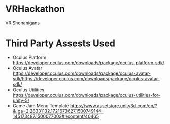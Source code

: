 # VRHackathon
VR Shenanigans

# Third Party Assests Used
* Oculus Platform https://developer.oculus.com/downloads/package/oculus-platform-sdk/
* Oculus Avatar https://developer.oculus.com/downloads/package/oculus-avatar-sdk/https://developer.oculus.com/downloads/package/oculus-avatar-sdk/
* Oculus Utilities https://developer.oculus.com/downloads/package/oculus-utilities-for-unity-5/
* Game Jam Menu Template https://www.assetstore.unity3d.com/en/?&_ga=2.28331132.1721673627.1500749144-145173487.1500077003#!/content/40465
